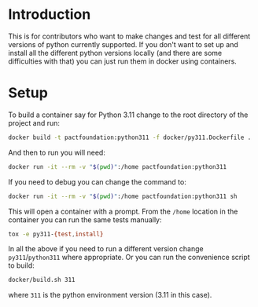 # Introduction

This is for contributors who want to make changes and test for all different
versions of python currently supported. If you don't want to set up and install
all the different python versions locally (and there are some difficulties with
that) you can just run them in docker using containers.

# Setup

To build a container say for Python 3.11 change to the root directory of the
project and run:

```bash
docker build -t pactfoundation:python311 -f docker/py311.Dockerfile .
```

And then to run you will need:

```bash
docker run -it --rm -v "$(pwd)":/home pactfoundation:python311
```

If you need to debug you can change the command to:

```bash
docker run -it --rm -v "$(pwd)":/home pactfoundation:python311 sh
```

This will open a container with a prompt. From the `/home` location in the
container you can run the same tests manually:

```bash
tox -e py311-{test,install}
```

In all the above if you need to run a different version change
`py311`/`python311` where appropriate.  Or you can run the convenience script
to build:

```bash
docker/build.sh 311
```

where `311` is the python environment version (3.11 in this case).
